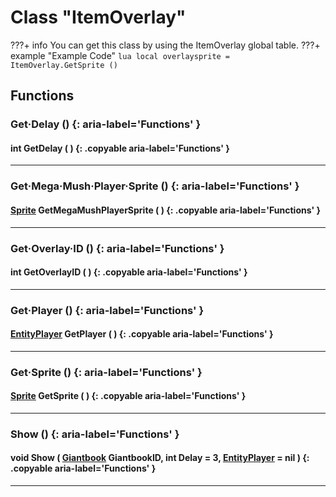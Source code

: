 # Class "ItemOverlay"

???+ info
    You can get this class by using the ItemOverlay global table.
    ???+ example "Example Code"
        ```lua
        local overlaysprite = ItemOverlay.GetSprite ()
        ```
        
## Functions

### Get·Delay () {: aria-label='Functions' }
#### int GetDelay ( ) {: .copyable aria-label='Functions' }

___
### Get·Mega·Mush·Player·Sprite () {: aria-label='Functions' }
#### [Sprite](Sprite.md) GetMegaMushPlayerSprite ( ) {: .copyable aria-label='Functions' } 

___
### Get·Overlay·ID () {: aria-label='Functions' }
#### int GetOverlayID ( ) {: .copyable aria-label='Functions' }

___
### Get·Player () {: aria-label='Functions' }
#### [EntityPlayer](EntityPlayer.md) GetPlayer ( ) {: .copyable aria-label='Functions' }

___
### Get·Sprite () {: aria-label='Functions' }
#### [Sprite](Sprite.md) GetSprite ( ) {: .copyable aria-label='Functions' }

___
### Show () {: aria-label='Functions' }
#### void Show ( [Giantbook](enums/Giantbook.md) GiantbookID, int Delay = 3, [EntityPlayer](https://wofsauge.github.io/IsaacDocs/rep/EntityPlayer.html) = nil ) {: .copyable aria-label='Functions' }

___